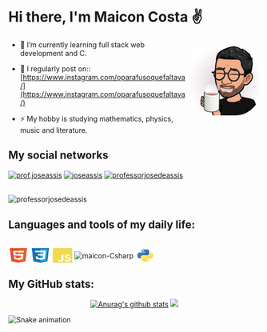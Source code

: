 # Hi there, I'm Maicon Costa ✌
  
  <img align="right" alt="maicon-pic" height="150" style="border-radius:50px;" src="giff.gif">

<!-- - 🔭 NI'm currently working with [Linguagem C, JavaSE, JavaEE, Linux e desenvolvimento WEB Full Stack] -->

- 🌱 I’m currently learning full stack web development and C.

- 📝 I regularly post on:: [https://www.instagram.com/oparafusoquefaltava/](https://www.instagram.com/oparafusoquefaltava/)

- ⚡ My hobby is studying mathematics, physics, music and literature.

## My social networks

  <div>
   <a href="https://instagram.com/maiconc137" target="blank"><img align="center" src="https://raw.githubusercontent.com/rahuldkjain/github-profile-readme-generator/master/src/images/icons/Social/instagram.svg" alt="prof.joseassis" height="30" width="40" /></a>
   <a href="https://twitter.com/maicon_c137" target="blank"><img align="center" src="https://raw.githubusercontent.com/rahuldkjain/github-profile-readme-generator/master/src/images/icons/Social/twitter.svg" alt="joseassis" height="30" width="40" /></a>
   <a href="https://www.linkedin.com/in/maiconc137" target="blank"><img align="center" src="https://raw.githubusercontent.com/rahuldkjain/github-profile-readme-generator/master/src/images/icons/Social/linked-in-alt.svg" alt="professorjosedeassis" height="30" width="40" /></a></br></br>
   <p align="left"> <img src="https://komarev.com/ghpvc/?username=maiconc137&label=Profile%20views&color=0e75b6&style=flat" alt="professorjosedeassis" /> </p>
 </div>
  
## Languages and tools of my daily life:

  <div style="display: inline_block"><br>
   <img align="center" alt="maicon-HTML" height="30" width="40" src="https://raw.githubusercontent.com/devicons/devicon/master/icons/html5/html5-original.svg">
   <img align="center" alt="maicon-CSS" height="30" width="40" src="https://raw.githubusercontent.com/devicons/devicon/master/icons/css3/css3-original.svg">
   <img align="center" alt="maicon-Js" height="30" width="40" src="https://raw.githubusercontent.com/devicons/devicon/master/icons/javascript/javascript-plain.svg">
   <img align="center" alt="maicon-Csharp" height="30" width="40" src="https://cdn.jsdelivr.net/gh/devicons/devicon/icons/c/c-original.svg">
   <img align="center" alt="maicon-Python" height="30" width="40" src="https://raw.githubusercontent.com/devicons/devicon/master/icons/python/python-original.svg">
  </div>

## My GitHub stats:

 <div align="center">
  <a href="https://github.com/maiconc137/github-readme-stats">
  <img height="180em" src="https://github-readme-stats.vercel.app/api?username=maiconc137&show_icons=true&include_all_commits=true&theme=dark" alt="Anurag's github stats" /></a>
  <img height="180em" src="https://github-readme-stats.vercel.app/api/top-langs/?username=maiconc137&layout=compact&langs_count=7&theme=dark"/>
</div>
 
![Snake animation](https://github.com/maiconc137/maiconc137/blob/output/github-contribution-grid-snake.svg)
